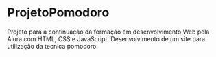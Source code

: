 # ProjetoPomodoro
Projeto para a continuação da formação em desenvolvimento Web pela Alura com HTML, CSS e JavaScript. Desenvolvimento de um site para utilização da tecnica pomodoro.
